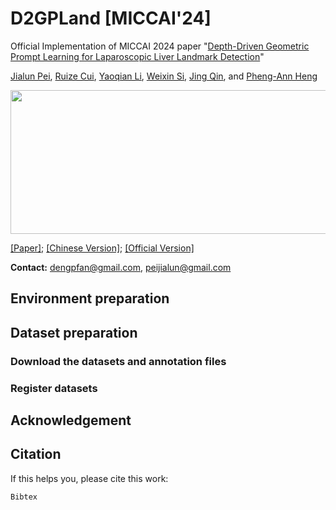 # D2GPLand [MICCAI'24]
Official Implementation of MICCAI 2024 paper "[Depth-Driven Geometric Prompt Learning for Laparoscopic Liver Landmark Detection]()"

[Jialun Pei](https://scholar.google.com/citations?user=1lPivLsAAAAJ&hl=en), [Ruize Cui](), [Yaoqian Li](), [Weixin Si](https://scholar.google.com/citations?user=E4efwTgAAAAJ&hl=zh-CN&oi=ao), [Jing Qin](https://harry-qinjing.github.io/), and [Pheng-Ann Heng](https://scholar.google.com/citations?user=OFdytjoAAAAJ&hl=zh-CN)

<div align=center>
<img src="assets/Figure1.png"  height=230 width=750>
</div>

[[Paper]](); [[Chinese Version]](); [[Official Version]]()

**Contact:** dengpfan@gmail.com, peijialun@gmail.com

## Environment preparation

## Dataset preparation

### Download the datasets and annotation files

### Register datasets


## Acknowledgement

## Citation

If this helps you, please cite this work:

```
Bibtex
```

